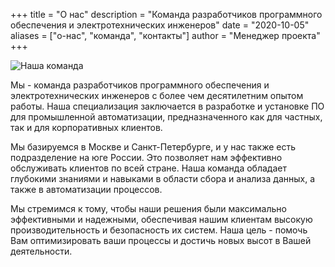 +++
title = "О нас"
description = "Команда разработчиков программного обеспечения и электротехнических инженеров"
date = "2020-10-05" 
aliases = ["о-нас", "команда", "контакты"]
author = "Менеджер проекта"
+++

![Наша команда](../img/saun-team.webp)

Мы - команда разработчиков программного обеспечения и электротехнических инженеров с более чем десятилетним опытом работы. Наша специализация заключается в разработке и установке ПО для промышленной автоматизации, предназначенного как для частных, так и для корпоративных клиентов.

Мы базируемся в Москве и Санкт-Петербурге, и у нас также есть подразделение на юге России. Это позволяет нам эффективно обслуживать клиентов по всей стране. Наша команда обладает глубокими знаниями и навыками в области сбора и анализа данных, а также в автоматизации процессов.

Мы стремимся к тому, чтобы наши решения были максимально эффективными и надежными, обеспечивая нашим клиентам высокую производительность и безопасность их систем. Наша цель - помочь Вам оптимизировать ваши процессы и достичь новых высот в Вашей деятельности.

